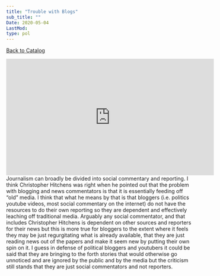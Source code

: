 ```yaml
---
title: "Trouble with Blogs"
sub_title: ""
Date: 2020-05-04
LastMod:
type: pol
---
```


[Back to Catalog](https://otaking.xyz/index.html)

<iframe width="560" height="315" src="https://www.youtube.com/embed/S3pSamjIvRM" title="YouTube video player" frameborder="0" allow="accelerometer; autoplay; clipboard-write; encrypted-media; gyroscope; picture-in-picture" allowfullscreen></iframe>
Journalism can broadly be divided into social commentary and reporting. I think Christopher Hitchens was right when he pointed out that the problem with blogging and news commentators is that it is essentially feeding off “old” media. I think that what he means by that is that bloggers (i.e. politics youtube videos, most social commentary on the internet) do not have the resources to do their own reporting so they are dependent and effectively leaching off traditional media. Arguably any social commentator, and that includes Christopher Hitchens is dependent on other sources and reporters for their news but this is more true for bloggers to the extent where it feels they may be just regurgitating what is already available, that they are just reading news out of the papers and make it seem new by putting their own spin on it. I guess in defense of political bloggers and youtubers it could be said that they are bringing to the forth stories that would otherwise go unnoticed and are ignored by the public and by the media but the criticism still stands that they are just social commentators and not reporters.
